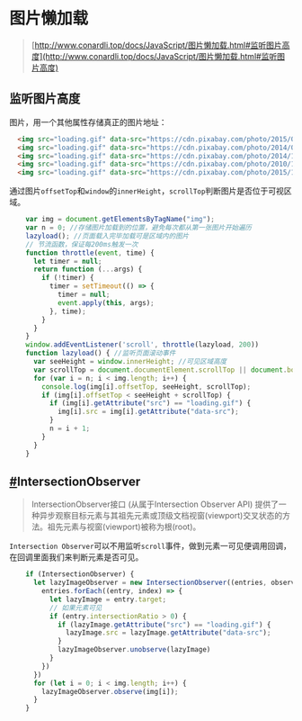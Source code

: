 # 图片懒加载

> [http://www.conardli.top/docs/JavaScript/图片懒加载.html#监听图片高度](http://www.conardli.top/docs/JavaScript/图片懒加载.html#监听图片高度)

## 监听图片高度

图片，用一个其他属性存储真正的图片地址：

```html
  <img src="loading.gif" data-src="https://cdn.pixabay.com/photo/2015/09/09/16/05/forest-931706_1280.jpg" alt="">
  <img src="loading.gif" data-src="https://cdn.pixabay.com/photo/2014/08/01/00/08/pier-407252_1280.jpg" alt="">
  <img src="loading.gif" data-src="https://cdn.pixabay.com/photo/2014/12/15/17/16/pier-569314_1280.jpg" alt="">
  <img src="loading.gif" data-src="https://cdn.pixabay.com/photo/2010/12/13/10/09/abstract-2384_1280.jpg" alt="">
  <img src="loading.gif" data-src="https://cdn.pixabay.com/photo/2015/10/24/11/09/drop-of-water-1004250_1280.jpg"
```

通过图片`offsetTop`和`window`的`innerHeight`，`scrollTop`判断图片是否位于可视区域。

```js
    var img = document.getElementsByTagName("img");
    var n = 0; //存储图片加载到的位置，避免每次都从第一张图片开始遍历
    lazyload(); //页面载入完毕加载可是区域内的图片
    // 节流函数，保证每200ms触发一次
    function throttle(event, time) {
      let timer = null;
      return function (...args) {
        if (!timer) {
          timer = setTimeout(() => {
            timer = null;
            event.apply(this, args);
          }, time);
        }
      }
    }
    window.addEventListener('scroll', throttle(lazyload, 200))
    function lazyload() { //监听页面滚动事件
      var seeHeight = window.innerHeight; //可见区域高度
      var scrollTop = document.documentElement.scrollTop || document.body.scrollTop; //滚动条距离顶部高度
      for (var i = n; i < img.length; i++) {
        console.log(img[i].offsetTop, seeHeight, scrollTop);
        if (img[i].offsetTop < seeHeight + scrollTop) {
          if (img[i].getAttribute("src") == "loading.gif") {
            img[i].src = img[i].getAttribute("data-src");
          }
          n = i + 1;
        }
      }
    }
```

## [#](http://www.conardli.top/docs/JavaScript/图片懒加载.html#intersectionobserver)IntersectionObserver

> IntersectionObserver接口 (从属于Intersection Observer API) 提供了一种异步观察目标元素与其祖先元素或顶级文档视窗(viewport)交叉状态的方法。祖先元素与视窗(viewport)被称为根(root)。

`Intersection Observer`可以不用监听`scroll`事件，做到元素一可见便调用回调，在回调里面我们来判断元素是否可见。

```js
    if (IntersectionObserver) {
      let lazyImageObserver = new IntersectionObserver((entries, observer) => {
        entries.forEach((entry, index) => {
          let lazyImage = entry.target;
          // 如果元素可见            
          if (entry.intersectionRatio > 0) {
            if (lazyImage.getAttribute("src") == "loading.gif") {
              lazyImage.src = lazyImage.getAttribute("data-src");
            }
            lazyImageObserver.unobserve(lazyImage)
          }
        })
      })
      for (let i = 0; i < img.length; i++) {
        lazyImageObserver.observe(img[i]);
      }
    }
```